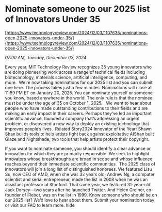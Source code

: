 # Nominate someone to our 2025 list of Innovators Under 35

[https://www.technologyreview.com/2024/12/03/1107635/nominations-open-2025-innovators-under-35/](https://www.technologyreview.com/2024/12/03/1107635/nominations-open-2025-innovators-under-35/)

*07:00 AM, Tuesday, December 03, 2024*

Every year, MIT Technology Review recognizes 35 young innovators who are doing pioneering work across a range of technical fields including biotechnology, materials science, artificial intelligence, computing, and more.  We’re now taking nominations for our 2025 list and you can submit one here. The process takes just a few minutes. Nominations will close at 11:59 PM ET on January 20, 2025. You can nominate yourself or someone you know, based anywhere in the world. The only rule is that the nominee must be under the age of 35 on October 1, 2025.    We want to hear about people who have made outstanding contributions to their fields and are making an early impact in their careers. Perhaps they’ve led an important scientific advance, founded a company that’s addressing an urgent problem, or discovered a new way to deploy an existing technology that improves people’s lives.  Related Story2024 Innovator of the Year: Shawn Shan builds tools to help artists fight back against exploitative AIShan built Glaze and Nightshade, two tools that help artists protect their copyright.

If you want to nominate someone, you should identify a clear advance or innovation for which they are primarily responsible. We seek to highlight innovators whose breakthroughs are broad in scope and whose influence reaches beyond their immediate scientific communities.  The 2025 class of innovators will join a long list of distinguished honorees. We featured Lisu Su, now CEO of AMD, when she was 32 years old; Andrew Ng, a computer scientist and serial entrepreneur, made the list in 2008 when he was an assistant professor at Stanford. That same year, we featured 31-year-old Jack Dorsey—two years after he launched Twitter. And Helen Greiner, co-founder of iRobot, was on the list in 1999. Know someone who should be on our 2025 list? We’d love to hear about them. Submit your nomination today or visit our FAQ to learn more. hide

